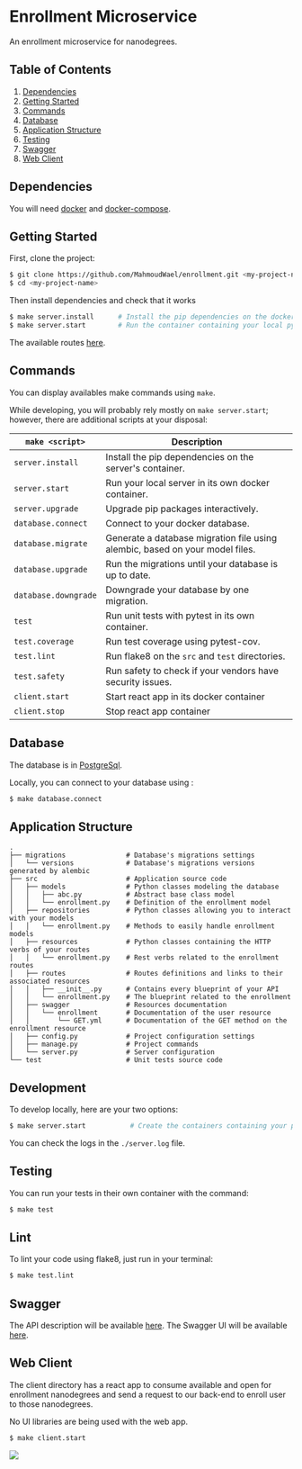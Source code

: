 # Enrollment Microservice

An enrollment microservice for nanodegrees.


## Table of Contents

1. [Dependencies](#dependencies)
1. [Getting Started](#getting-started)
1. [Commands](#commands)
1. [Database](#database)
1. [Application Structure](#application-structure)
1. [Testing](#testing)
1. [Swagger](#swagger)
1. [Web Client](#web-client)

## Dependencies

You will need [docker](https://docs.docker.com/engine/installation/) and [docker-compose](https://docs.docker.com/compose/install/).

## Getting Started

First, clone the project:

```bash
$ git clone https://github.com/MahmoudWael/enrollment.git <my-project-name>
$ cd <my-project-name>
```

Then install dependencies and check that it works

```bash
$ make server.install      # Install the pip dependencies on the docker container
$ make server.start        # Run the container containing your local python server
```

The available routes [here](http://127.0.0.1:5000/spec).

## Commands

You can display availables make commands using `make`.

While developing, you will probably rely mostly on `make server.start`; however, there are additional scripts at your disposal:

| `make <script>`      | Description                                                                  |
| -------------------- | ---------------------------------------------------------------------------- |
| `server.install`     | Install the pip dependencies on the server's container.                      |
| `server.start`       | Run your local server in its own docker container.                           |
| `server.upgrade`     | Upgrade pip packages interactively.                                          |
| `database.connect`   | Connect to your docker database.                                             |
| `database.migrate`   | Generate a database migration file using alembic, based on your model files. |
| `database.upgrade`   | Run the migrations until your database is up to date.                        |
| `database.downgrade` | Downgrade your database by one migration.                                    |
| `test`               | Run unit tests with pytest in its own container.                             |
| `test.coverage`      | Run test coverage using pytest-cov.                                          |
| `test.lint`          | Run flake8 on the `src` and `test` directories.                              |
| `test.safety`        | Run safety to check if your vendors have security issues.                    |
| `client.start`       | Start react app in its docker container
| `client.stop`        | Stop react app container
                                  

## Database

The database is in [PostgreSql](https://www.postgresql.org/).

Locally, you can connect to your database using :

```bash
$ make database.connect
```



## Application Structure


```
.
├── migrations               # Database's migrations settings
│   └── versions             # Database's migrations versions generated by alembic
├── src                      # Application source code
│   ├── models               # Python classes modeling the database
│   │   ├── abc.py           # Abstract base class model
│   │   └── enrollment.py    # Definition of the enrollment model
│   ├── repositories         # Python classes allowing you to interact with your models
│   │   └── enrollment.py    # Methods to easily handle enrollment models
│   ├── resources            # Python classes containing the HTTP verbs of your routes
│   │   └── enrollment.py    # Rest verbs related to the enrollment routes
│   ├── routes               # Routes definitions and links to their associated resources
│   │   ├── __init__.py      # Contains every blueprint of your API
│   │   └── enrollment.py    # The blueprint related to the enrollment
│   ├── swagger              # Resources documentation
│   │   └── enrollment       # Documentation of the user resource
│   │       └── GET.yml      # Documentation of the GET method on the enrollment resource
│   ├── config.py            # Project configuration settings
│   ├── manage.py            # Project commands
│   └── server.py            # Server configuration
└── test                     # Unit tests source code
```

## Development

To develop locally, here are your two options:

```bash
$ make server.start           # Create the containers containing your python server in your terminal
```
You can check the logs in the `./server.log` file.

## Testing

You can run your tests in their own container with the command:

```bash
$ make test
```

## Lint

To lint your code using flake8, just run in your terminal:

```bash
$ make test.lint
```

## Swagger

The API description will be available [here](http://127.0.0.1:5000/spec).
The Swagger UI will be available [here](http://127.0.0.1:5000/apidocs/).

## Web Client

The client directory has a react app to consume available and open for enrollment nanodegrees and send a request to our back-end to enroll user to
those nanodegrees.

No UI libraries are being used with the web app.

```bash
$ make client.start
```


![](https://media.giphy.com/media/MEvcqlB1dpfCq6r6TX/giphy.gif)

